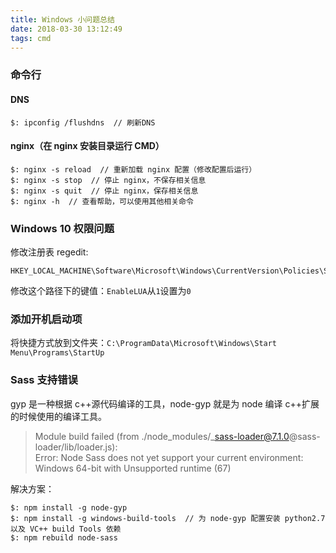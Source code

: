 ```yaml
---
title: Windows 小问题总结
date: 2018-03-30 13:12:49
tags: cmd
---
```


### 命令行

#### DNS

    $: ipconfig /flushdns  // 刷新DNS

#### nginx（在 nginx 安装目录运行 CMD）

    $: nginx -s reload  // 重新加载 nginx 配置（修改配置后运行）
    $: nginx -s stop  // 停止 nginx，不保存相关信息
    $: nginx -s quit  // 停止 nginx，保存相关信息
    $: nginx -h  // 查看帮助，可以使用其他相关命令

### Windows 10 权限问题

修改注册表 regedit:

    HKEY_LOCAL_MACHINE\Software\Microsoft\Windows\CurrentVersion\Policies\System

修改这个路径下的键值：`EnableLUA`从`1`设置为`0`

### 添加开机启动项

将快捷方式放到文件夹：`C:\ProgramData\Microsoft\Windows\Start Menu\Programs\StartUp`

### Sass 支持错误

gyp 是一种根据 c++源代码编译的工具，node-gyp 就是为 node 编译 c++扩展的时候使用的编译工具。

> Module build failed (from ./node_modules/\_sass-loader@7.1.0@sass-loader/lib/loader.js):\
> Error: Node Sass does not yet support your current environment: Windows 64-bit with Unsupported runtime (67)

解决方案：

    $: npm install -g node-gyp
    $: npm install -g windows-build-tools  // 为 node-gyp 配置安装 python2.7 以及 VC++ build Tools 依赖
    $: npm rebuild node-sass
